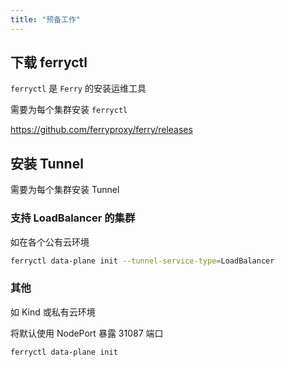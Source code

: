 ```yaml
---
title: "预备工作"
---
```


## 下载 ferryctl

`ferryctl` 是 `Ferry` 的安装运维工具

需要为每个集群安装 `ferryctl`

https://github.com/ferryproxy/ferry/releases

## 安装 Tunnel

需要为每个集群安装 Tunnel

### 支持 LoadBalancer 的集群

如在各个公有云环境

``` bash
ferryctl data-plane init --tunnel-service-type=LoadBalancer
```

### 其他

如 Kind 或私有云环境

将默认使用 NodePort 暴露 31087 端口

``` bash
ferryctl data-plane init
```

